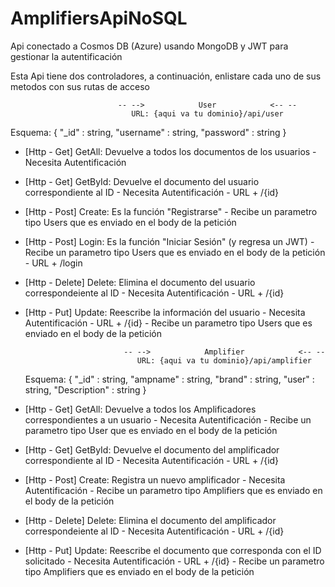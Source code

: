 # AmplifiersApiNoSQL

Api conectado a Cosmos DB (Azure) usando MongoDB y JWT para gestionar la autentificación

Esta Api tiene dos controladores, a continuación, enlistare cada uno de sus metodos con sus rutas de acceso

                            -- -->            User            <-- --
                               URL: {aqui va tu dominio}/api/user
  Esquema:
  {
         "_id"  :   string,
    "username"  :   string,
    "password"  :   string
  }

- [Http - Get]    GetAll: Devuelve a todos los documentos de los usuarios             - Necesita Autentificación
- [Http - Get]   GetById: Devuelve el documento del usuario correspondiente al ID     - Necesita Autentificación - URL + /{id}
- [Http - Post]   Create: Es la función "Registrarse"                                 - Recibe un parametro tipo Users que es enviado en el body de la petición
- [Http - Post]    Login: Es la función "Iniciar Sesión" (y regresa un JWT)           - Recibe un parametro tipo Users que es enviado en el body de la petición - URL + /login
- [Http - Delete] Delete: Elimina el documento del usuario correspondeiente al ID     - Necesita Autentificación - URL + /{id}
- [Http - Put]    Update: Reescribe la información del usuario                        - Necesita Autentificación - URL + /{id} - Recibe un parametro tipo Users que es enviado en el body de la petición

                            -- -->            Amplifier            <-- --
                               URL: {aqui va tu dominio}/api/amplifier
  Esquema:
  {
            "_id" : string,
        "ampname" : string,
          "brand" : string,
           "user" : string,
    "Description" : string
  }

- [Http - Get]    GetAll: Devuelve a todos los Amplificadores correspondientes a un usuario   - Necesita Autentificación - Recibe un parametro tipo User que es enviado en el body de la petición
- [Http - Get]   GetById: Devuelve el documento del amplificador correspondiente al ID        - Necesita Autentificación - URL + /{id}
- [Http - Post]   Create: Registra un nuevo amplificador                                      - Necesita Autentificación - Recibe un parametro tipo Amplifiers que es enviado en el body de la petición
- [Http - Delete] Delete: Elimina el documento del amplificador correspondeiente al ID        - Necesita Autentificación - URL + /{id}
- [Http - Put]    Update: Reescribe el documento que corresponda con el ID solicitado         - Necesita Autentificación - URL + /{id} - Recibe un parametro tipo Amplifiers que es enviado en el body de la petición
